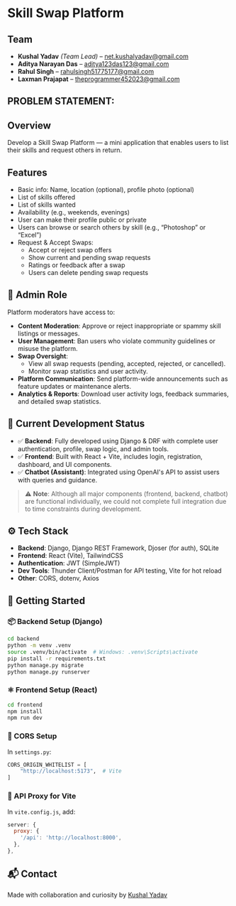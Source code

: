 # Skill Swap Platform

## Team
- **Kushal Yadav** *(Team Lead)* – [net.kushalyadav@gmail.com](mailto:net.kushalyadav@gmail.com)
- **Aditya Narayan Das** – [aditya123das123@gmail.com](mailto:aditya123das123@gmail.com)
- **Rahul Singh** – [rahulsingh51775177@gmail.com](mailto:rahulsingh51775177@gmail.com)
- **Laxman Prajapat** – [theprogrammer452023@gmail.com](mailto:theprogrammer452023@gmail.com)

## PROBLEM STATEMENT:

## Overview

Develop a Skill Swap Platform — a mini application that enables users to list their skills and request others in return.

## Features

- Basic info: Name, location (optional), profile photo (optional)
- List of skills offered
- List of skills wanted
- Availability (e.g., weekends, evenings)
- User can make their profile public or private
- Users can browse or search others by skill (e.g., “Photoshop” or “Excel”)
- Request & Accept Swaps:
  - Accept or reject swap offers
  - Show current and pending swap requests
  - Ratings or feedback after a swap
  - Users can delete pending swap requests

## 🔐 Admin Role

Platform moderators have access to:

- **Content Moderation**: Approve or reject inappropriate or spammy skill listings or messages.
- **User Management**: Ban users who violate community guidelines or misuse the platform.
- **Swap Oversight**:
  - View all swap requests (pending, accepted, rejected, or cancelled).
  - Monitor swap statistics and user activity.
- **Platform Communication**: Send platform-wide announcements such as feature updates or maintenance alerts.
- **Analytics & Reports**: Download user activity logs, feedback summaries, and detailed swap statistics.

## 🧠 Current Development Status

- ✅ **Backend**: Fully developed using Django & DRF with complete user authentication, profile, swap logic, and admin tools.
- ✅ **Frontend**: Built with React + Vite, includes login, registration, dashboard, and UI components.
- ✅ **Chatbot (Assistant)**: Integrated using OpenAI's API to assist users with queries and guidance.

> ⚠️ **Note**: Although all major components (frontend, backend, chatbot) are functional individually, we could not complete full integration due to time constraints during development.

## ⚙️ Tech Stack

- **Backend**: Django, Django REST Framework, Djoser (for auth), SQLite
- **Frontend**: React (Vite), TailwindCSS
- **Authentication**: JWT (SimpleJWT)
- **Dev Tools**: Thunder Client/Postman for API testing, Vite for hot reload
- **Other**: CORS, dotenv, Axios

## 🚀 Getting Started

### 📦 Backend Setup (Django)

```bash
cd backend
python -m venv .venv
source .venv/bin/activate  # Windows: .venv\Scripts\activate
pip install -r requirements.txt
python manage.py migrate
python manage.py runserver
```

### ⚛️ Frontend Setup (React)

```bash
cd frontend
npm install
npm run dev
```

### 🔁 CORS Setup

In `settings.py`:

```python
CORS_ORIGIN_WHITELIST = [
    "http://localhost:5173",  # Vite
]
```

### 🔄 API Proxy for Vite

In `vite.config.js`, add:

```js
server: {
  proxy: {
    '/api': 'http://localhost:8000',
  },
},
```

## 📬 Contact

Made with collaboration and curiosity by [Kushal Yadav](https://www.linkedin.com/in/kushal-yadav-799310318/)
